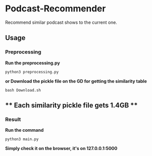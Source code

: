 # Podcast-Recommender
Recommend similar podcast shows to the current one.

## Usage

### Preprocessing
**Run the preprocessing.py**
```
python3 preprocessing.py
```
**or Download the pickle file on the GD for getting the similarity table**
```
bash Download.sh
```
** Each similarity pickle file gets 1.4GB **
---

### Result
**Run the command**
```
python3 main.py
```
**Simply check it on the browser, it's on 127.0.0.1:5000**

